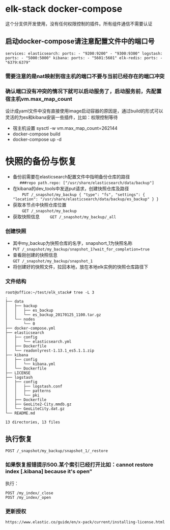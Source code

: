 # elk-stack docker-compose
这个分支供开发使用，没有任何权限控制的插件。所有组件通信不需要认证
## 启动docker-compose请注意配置文件中的端口号
`services:
  elasticsearch:
    ports:
      - "9200:9200"
      - "9300:9300"
  logstash:
    ports:
      - "5000:5000"
  kibana:
    ports:
      - "5601:5601"
  elk-redis:
    ports:
      - "6379:6379"`
### 需要注意的是nat映射到宿主机的端口不要与当前已经存在的端口冲突

### 确认端口没有冲突的情况下就可以启动服务了，启动服务前，先配置宿主机vm.max_map_count
设计成yaml文件中没有直接使用image启动容器的原因是，通过build的形式可以灵活的为es和kibana安装一些插件，比如：权限控制等待
* 宿主机设置 sysctl -w vm.max_map_count=262144
* docker-compose build 
* docker-compose up -d 

# 快照的备份与恢复
* 备份前需要在elasticsearch配置文件中指明备份仓库的路径  
`    ###repo
    path.repo: ["/usr/share/elasticsearch/data/backup"]
`
* 在kibana的dev_tools中发送put请求，创建快照仓库及路径  
`    PUT /_snapshot/my_backup
    {
      "type": "fs",
      "settings": {
      "location": "/usr/share/elasticsearch/data/backup/es_backup"
      }
    }`  
* 获取本节点中快照仓库位置  
`    GET /_snapshot/my_backup`  
* 获取快照信息
`    GET /_snapshot/my_backup/_all`  


### 创建快照
* 其中my_backup为快照仓库的名字，snapshort_1为快照名称  
`PUT /_snapshot/my_backup/snapshot_1?wait_for_completion=true
`
* 查看刚创建的快照信息  
`GET /_snapshot/my_backup/snapshot_1
`
* 将创建好的快照文件，拉回本地，放在本地elk实例的快照仓库路径下  

### 文件结构

    root@office:~/test/elk_stack# tree -L 3
    .
    ├── data
    │   ├── backup
    │   │   ├── es_backup
    │   │   └── es_backup_20170125_1100.tar.gz
    │   └── nodes
    │       └── 0
    ├── docker-compose.yml
    ├── elasticsearch
    │   ├── config
    │   │   └── elasticsearch.yml
    │   ├── Dockerfile
    │   └── readonlyrest-1.13.1_es5.1.1.zip
    ├── kibana
    │   ├── config
    │   │   └── kibana.yml
    │   └── Dockerfile
    ├── LICENSE
    ├── logstash
    │   ├── config
    │   │   ├── logstash.conf
    │   │   ├── patterns
    │   │   └── pki
    │   ├── Dockerfile
    │   ├── GeoLite2-City.mmdb.gz
    │   └── GeoLiteCity.dat.gz
    └── README.md

    13 directories, 13 files
    
## 执行恢复
`POST /_snapshot/my_backup/snapshot_1/_restore`

### 如果恢复报错提示500.某个索引已经打开比如：cannot restore index [.kibana] because it's open”   
执行：   

`POST /my_index/_close`   
`POST /my_index/_open`



### 更新授权
`https://www.elastic.co/guide/en/x-pack/current/installing-license.html`
